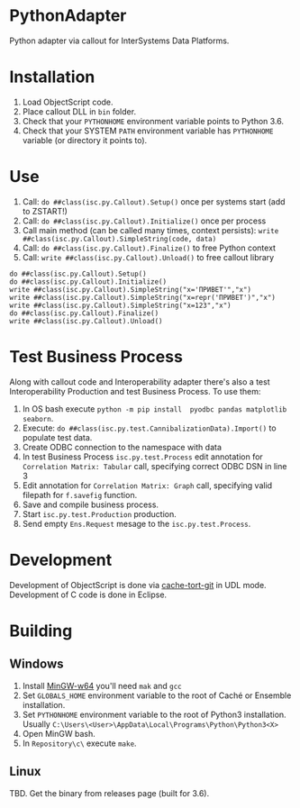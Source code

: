 # PythonAdapter
Python adapter via callout for InterSystems Data Platforms.

# Installation

1. Load ObjectScript code.
2. Place callout DLL in `bin` folder.
3. Check that your `PYTHONHOME` environment variable points to Python 3.6. 
4. Check that your SYSTEM `PATH` environment variable has `PYTHONHOME` variable (or directory it points to).

# Use

1. Call: `do ##class(isc.py.Callout).Setup()` once per systems start (add to ZSTART!)
2. Call: `do ##class(isc.py.Callout).Initialize()` once per process
3. Call main method (can be called many times, context persists): `write ##class(isc.py.Callout).SimpleString(code, data)`
4. Call: `do ##class(isc.py.Callout).Finalize()` to free Python context
5. Call: `write ##class(isc.py.Callout).Unload()` to free callout library

```
do ##class(isc.py.Callout).Setup() 
do ##class(isc.py.Callout).Initialize()
write ##class(isc.py.Callout).SimpleString("x='ПРИВЕТ'","x")
write ##class(isc.py.Callout).SimpleString("x=repr('ПРИВЕТ')","x")
write ##class(isc.py.Callout).SimpleString("x=123","x")
do ##class(isc.py.Callout).Finalize()
write ##class(isc.py.Callout).Unload()
```

# Test Business Process

Along with callout code and Interoperability adapter there's also a test Interoperability Production and test Business Process. To use them:

1. In OS bash execute `python -m pip install  pyodbc pandas matplotlib seaborn`. 
2. Execute: `do ##class(isc.py.test.CannibalizationData).Import()` to populate test data.
3. Create ODBC connection to the namespace with data
4. In test Business Process `isc.py.test.Process` edit annotation for `Correlation Matrix: Tabular` call, specifying correct ODBC DSN in line 3
5. Edit annotation for `Correlation Matrix: Graph` call, specifying valid filepath for `f.savefig` function.
6. Save and compile business process.
7. Start `isc.py.test.Production` production.
8. Send empty `Ens.Request` mesage to the `isc.py.test.Process`.



# Development

Development of ObjectScript is done via [cache-tort-git](https://github.com/MakarovS96/cache-tort-git) in UDL mode. 
Development of C code is done in Eclipse.

# Building

## Windows

1. Install [MinGW-w64](https://sourceforge.net/projects/mingw-w64/) you'll need `mak` and `gcc`
2. Set `GLOBALS_HOME` environment variable to the root of Caché or Ensemble installation.
3. Set `PYTHONHOME` environment variable to the root of Python3 installation. Usually `C:\Users\<User>\AppData\Local\Programs\Python\Python3<X>`
4. Open MinGW bash.
5. In `Repository\c\` execute `make`.

## Linux

TBD. Get the binary from releases page (built for 3.6). 
